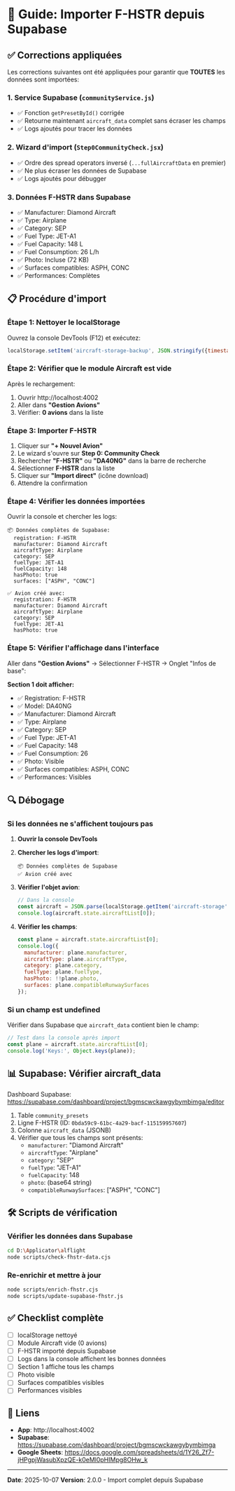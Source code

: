 # 🚀 Guide: Importer F-HSTR depuis Supabase

## ✅ Corrections appliquées

Les corrections suivantes ont été appliquées pour garantir que **TOUTES** les données sont importées:

### 1. Service Supabase (`communityService.js`)
- ✅ Fonction `getPresetById()` corrigée
- ✅ Retourne maintenant `aircraft_data` complet sans écraser les champs
- ✅ Logs ajoutés pour tracer les données

### 2. Wizard d'import (`Step0CommunityCheck.jsx`)
- ✅ Ordre des spread operators inversé (`...fullAircraftData` en premier)
- ✅ Ne plus écraser les données de Supabase
- ✅ Logs ajoutés pour débugger

### 3. Données F-HSTR dans Supabase
- ✅ Manufacturer: Diamond Aircraft
- ✅ Type: Airplane
- ✅ Category: SEP
- ✅ Fuel Type: JET-A1
- ✅ Fuel Capacity: 148 L
- ✅ Fuel Consumption: 26 L/h
- ✅ Photo: Incluse (72 KB)
- ✅ Surfaces compatibles: ASPH, CONC
- ✅ Performances: Complètes

## 📋 Procédure d'import

### Étape 1: Nettoyer le localStorage

Ouvrez la console DevTools (F12) et exécutez:

```javascript
localStorage.setItem('aircraft-storage-backup', JSON.stringify({timestamp: new Date().toISOString(), data: JSON.parse(localStorage.getItem('aircraft-storage'))})); localStorage.setItem('aircraft-storage', JSON.stringify({state: {aircraftList: [], selectedAircraftId: null}, version: 0})); location.reload();
```

### Étape 2: Vérifier que le module Aircraft est vide

Après le rechargement:
1. Ouvrir http://localhost:4002
2. Aller dans **"Gestion Avions"**
3. Vérifier: **0 avions** dans la liste

### Étape 3: Importer F-HSTR

1. Cliquer sur **"+ Nouvel Avion"**
2. Le wizard s'ouvre sur **Step 0: Community Check**
3. Rechercher **"F-HSTR"** ou **"DA40NG"** dans la barre de recherche
4. Sélectionner **F-HSTR** dans la liste
5. Cliquer sur **"Import direct"** (icône download)
6. Attendre la confirmation

### Étape 4: Vérifier les données importées

Ouvrir la console et chercher les logs:

```
📦 Données complètes de Supabase:
  registration: F-HSTR
  manufacturer: Diamond Aircraft
  aircraftType: Airplane
  category: SEP
  fuelType: JET-A1
  fuelCapacity: 148
  hasPhoto: true
  surfaces: ["ASPH", "CONC"]

✅ Avion créé avec:
  registration: F-HSTR
  manufacturer: Diamond Aircraft
  aircraftType: Airplane
  category: SEP
  fuelType: JET-A1
  hasPhoto: true
```

### Étape 5: Vérifier l'affichage dans l'interface

Aller dans **"Gestion Avions"** → Sélectionner F-HSTR → Onglet "Infos de base":

**Section 1 doit afficher:**
- ✅ Registration: F-HSTR
- ✅ Model: DA40NG
- ✅ Manufacturer: Diamond Aircraft
- ✅ Type: Airplane
- ✅ Category: SEP
- ✅ Fuel Type: JET-A1
- ✅ Fuel Capacity: 148
- ✅ Fuel Consumption: 26
- ✅ Photo: Visible
- ✅ Surfaces compatibles: ASPH, CONC
- ✅ Performances: Visibles

## 🔍 Débogage

### Si les données ne s'affichent toujours pas

1. **Ouvrir la console DevTools**
2. **Chercher les logs d'import**:
   ```
   📦 Données complètes de Supabase
   ✅ Avion créé avec
   ```

3. **Vérifier l'objet avion**:
   ```javascript
   // Dans la console
   const aircraft = JSON.parse(localStorage.getItem('aircraft-storage'));
   console.log(aircraft.state.aircraftList[0]);
   ```

4. **Vérifier les champs**:
   ```javascript
   const plane = aircraft.state.aircraftList[0];
   console.log({
     manufacturer: plane.manufacturer,
     aircraftType: plane.aircraftType,
     category: plane.category,
     fuelType: plane.fuelType,
     hasPhoto: !!plane.photo,
     surfaces: plane.compatibleRunwaySurfaces
   });
   ```

### Si un champ est undefined

Vérifier dans Supabase que `aircraft_data` contient bien le champ:

```javascript
// Test dans la console après import
const plane = aircraft.state.aircraftList[0];
console.log('Keys:', Object.keys(plane));
```

## 📊 Supabase: Vérifier aircraft_data

Dashboard Supabase: https://supabase.com/dashboard/project/bgmscwckawgybymbimga/editor

1. Table `community_presets`
2. Ligne F-HSTR (ID: `0bda59c9-61bc-4a29-bacf-115159957607`)
3. Colonne `aircraft_data` (JSONB)
4. Vérifier que tous les champs sont présents:
   - `manufacturer`: "Diamond Aircraft"
   - `aircraftType`: "Airplane"
   - `category`: "SEP"
   - `fuelType`: "JET-A1"
   - `fuelCapacity`: 148
   - `photo`: (base64 string)
   - `compatibleRunwaySurfaces`: ["ASPH", "CONC"]

## 🛠️ Scripts de vérification

### Vérifier les données dans Supabase

```bash
cd D:\Applicator\alflight
node scripts/check-fhstr-data.cjs
```

### Re-enrichir et mettre à jour

```bash
node scripts/enrich-fhstr.cjs
node scripts/update-supabase-fhstr.js
```

## ✅ Checklist complète

- [ ] localStorage nettoyé
- [ ] Module Aircraft vide (0 avions)
- [ ] F-HSTR importé depuis Supabase
- [ ] Logs dans la console affichent les bonnes données
- [ ] Section 1 affiche tous les champs
- [ ] Photo visible
- [ ] Surfaces compatibles visibles
- [ ] Performances visibles

## 🔗 Liens

- **App**: http://localhost:4002
- **Supabase**: https://supabase.com/dashboard/project/bgmscwckawgybymbimga
- **Google Sheets**: https://docs.google.com/spreadsheets/d/1Y26_Zf7-jHPgpjWasubXpzQE-k0eMl0pHIMpg8OHw_k

---

**Date**: 2025-10-07
**Version**: 2.0.0 - Import complet depuis Supabase

